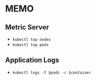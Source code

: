 # MEMO 

## Metric Server
 - ``kubectl top nodes``
 - ``kubectl top pods``

## Application Logs
 - ``kubectl logs -f $pods -c $container``